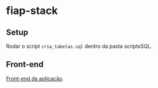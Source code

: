 # fiap-stack

## Setup
Rodar o script `cria_tabelas.sql` dentro da pasta scriptsSQL.

## Front-end
[Front-end da aplicação](https://github.com/kenzo09/fiap-stack).
